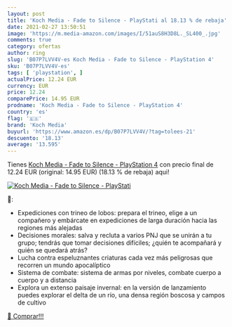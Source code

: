 ```yaml
---
layout: post
title: 'Koch Media - Fade to Silence - PlayStati al 18.13 % de rebaja'
date: 2021-02-27 13:50:51
image: 'https://m.media-amazon.com/images/I/51auS8H3D8L._SL400_.jpg'
comments: true
category: ofertas
author: ring
slug: 'B07P7LVV4V-es Koch Media - Fade to Silence - PlayStation 4'
sku: 'B07P7LVV4V-es'
tags: [ 'playstation', ]
actualPrice: 12.24 EUR
currency: EUR
price: 12.24
comparePrice: 14.95 EUR
prodname: 'Koch Media - Fade to Silence - PlayStation 4'
country: 'es'
flag: '🇪🇸'
brand: 'Koch Media'
buyurl: 'https://www.amazon.es/dp/B07P7LVV4V/?tag=tolees-21'
descuento: '18.13'
average: '13.595'
---
```


Tienes [Koch Media - Fade to Silence - PlayStation 4](https://www.amazon.es/dp/B07P7LVV4V/?tag=tolees-21) con precio final de  12.24 EUR (original: 14.95 EUR) (18.13 %  de rebaja) aqui!

[![Koch Media - Fade to Silence - PlayStati](https://m.media-amazon.com/images/I/51auS8H3D8L._SL400_.jpg)](https://www.amazon.es/dp/B07P7LVV4V/?tag=tolees-21)

🔎:

- Expediciones con trineo de lobos: prepara el trineo, elige a un compañero y embárcate en expediciones de larga duración hacia las regiones más alejadas
- Decisiones morales: salva y recluta a varios PNJ que se unirán a tu grupo; tendrás que tomar decisiones difíciles; ¿quién te acompañará y quién se quedará atrás?
- Lucha contra espeluznantes criaturas cada vez más peligrosas que recorren un mundo apocalíptico
- Sistema de combate: sistema de armas por niveles, combate cuerpo a cuerpo y a distancia
- Explora un extenso paisaje invernal: en la versión de lanzamiento puedes explorar el delta de un río, una densa región boscosa y campos de cultivo

[🛒 Comprar!!!](https://www.amazon.es/dp/B07P7LVV4V/?tag=tolees-21)
